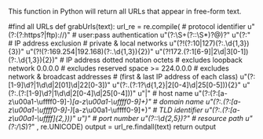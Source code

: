 This function in Python will return all URLs that appear in free-form text.

#find all URLs 
def grabUrls(text):
    url_re = re.compile(
    # protocol identifier
    u"(?:(?:https?|ftp)://)"
    # user:pass authentication
    u"(?:\S+(?::\S*)?@)?"
    u"(?:"
    # IP address exclusion
    # private & local networks
    u"(?!(?:10|127)(?:\.\d{1,3}){3})"
    u"(?!(?:169\.254|192\.168)(?:\.\d{1,3}){2})"
    u"(?!172\.(?:1[6-9]|2\d|3[0-1])(?:\.\d{1,3}){2})"
    # IP address dotted notation octets
    # excludes loopback network 0.0.0.0
    # excludes reserved space >= 224.0.0.0
    # excludes network & broadcast addresses
    # (first & last IP address of each class)
    u"(?:[1-9]\d?|1\d\d|2[01]\d|22[0-3])"
    u"(?:\.(?:1?\d{1,2}|2[0-4]\d|25[0-5])){2}"
    u"(?:\.(?:[1-9]\d?|1\d\d|2[0-4]\d|25[0-4]))"
    u"|"
    # host name
    u"(?:(?:[a-z\u00a1-\uffff0-9]-)*[a-z\u00a1-\uffff0-9]+)"
    # domain name
    u"(?:\.(?:[a-z\u00a1-\uffff0-9]-)*[a-z\u00a1-\uffff0-9]+)*"
    # TLD identifier
    u"(?:\.(?:[a-z\u00a1-\uffff]{2,}))"
    u")"
    # port number
    u"(?::\d{2,5})?"
    # resource path
    u"(?:/\S*)?"
    , re.UNICODE)
    output = url_re.findall(text)
    return output
